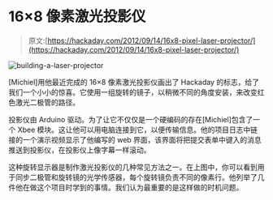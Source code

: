 # 16×8 像素激光投影仪

> 原文:[https://hackaday.com/2012/09/14/16x8-pixel-laser-projector/](https://hackaday.com/2012/09/14/16x8-pixel-laser-projector/)

![](../Images/3d055c5640fcab4678709f56a6d5a9b8.png "building-a-laser-projector")

[Michiel]用他最近完成的 16×8 像素激光投影仪画出了 Hackaday 的标志，给了我们一个小小的惊喜。它使用一组旋转的镜子，以稍微不同的角度安装，来改变红色激光二极管的路径。

投影仪由 Arduino 驱动。为了让它不仅仅是一个硬编码的存在[Michiel]包含了一个 Xbee 模块。这让他可以用电脑连接到它，以便传输信息。他的项目日志中链接的一个演示视频显示了他编写的 web 界面，该界面将把提交表单中键入的消息推送到投影仪，在投影仪上像字幕一样滚动。

这种旋转显示器是制作激光投影仪的几种常见方法之一。在上图中，你可以看到用于同步二极管和旋转镜的光学传感器，每个旋转镜负责不同的像素行。他列举了几件他在做这个项目时学到的事情。我们认为最重要的是这样做的时机问题。